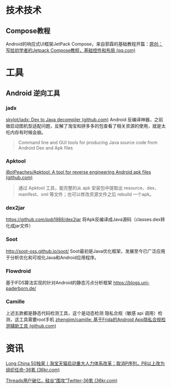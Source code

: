 
# 技术技术

## Compose教程
Android的响应式UI框架JetPack Compose，来自郭霖的基础教程开篇：[原创：写给初学者的Jetpack Compose教程，基础控件和布局 (qq.com)](https://mp.weixin.qq.com/s/olocdhk8P9u9LXXddimphA)


# 工具
## Android 逆向工具
### jadx
[skylot/jadx: Dex to Java decompiler (github.com)](https://github.com/skylot/jadx)
Android 反编译神器，之前做启动图机型适配问题，反解了淘宝和拼多多的包查看了相关资源的使用，就是太吃内存有时候会崩。
> Command line and GUI tools for producing Java source code from Android Dex and Apk files

### Apktool
[iBotPeaches/Apktool: A tool for reverse engineering Android apk files (github.com)](https://github.com/iBotPeaches/Apktool)
> 通过 Apktool 工具，能完整的从 apk 安装包中提取出 resource、dex、manifest、xml 等文件；也可以修改资源文件之后 rebuild 一个apk。

### dex2jar
https://github.com/pxb1988/dex2jar
将Apk反编译成Java源码（classes.dex转化成jar文件）

### Soot
http://soot-oss.github.io/soot/
Soot最初是Java优化框架，发展至今已广泛应用于分析优化和可视化Java和Android应用程序。

### Flowdroid
基于IFDS算法实现的针对Android的静态污点分析框架
https://blogs.uni-paderborn.de/

### Camille 
上述五款都是静态代码检测工具，这个是动态检测
隐私合规（敏感 api 调用）检测，这工具需要root手机
[zhengjim/camille: 基于Frida的Android App隐私合规检测辅助工具 (github.com)](https://github.com/zhengjim/camille)

# 资讯

[Long China 50独家丨淘宝天猫启动重大人力体系改革：取消P序列，P8以上改为组织任命-36氪 (36kr.com)](https://www.36kr.com/p/2341169182117635)

[Threads用户破亿，硅谷“围攻”Twitter-36氪 (36kr.com)](https://www.36kr.com/p/2339730845802114)
